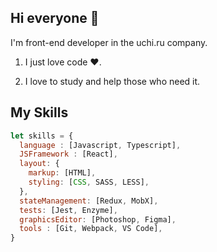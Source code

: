 ## Hi everyone 👋 

I'm front-end developer in the uchi.ru company.


1. I just love code ❤️.

2. I love to study and help those who need it.

## My Skills
```js
let skills = {
  language : [Javascript, Typescript],
  JSFramework : [React],
  layout: {
    markup: [HTML],
    styling: [CSS, SASS, LESS],
  },
  stateManagement: [Redux, MobX],
  tests: [Jest, Enzyme],
  graphicsEditor: [Photoshop, Figma],
  tools : [Git, Webpack, VS Code],
}
```
